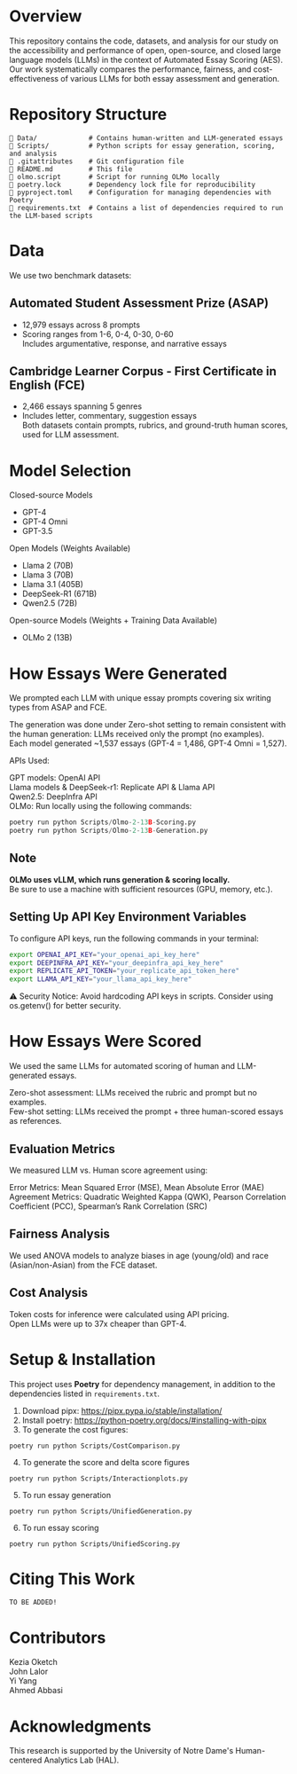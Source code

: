 # Overview

This repository contains the code, datasets, and analysis for our study on the accessibility and performance of open, open-source, and closed large language models (LLMs) in the context of Automated Essay Scoring (AES). Our work systematically compares the performance, fairness, and cost-effectiveness of various LLMs for both essay assessment and generation.

# Repository Structure

```
📂 Data/             # Contains human-written and LLM-generated essays
📂 Scripts/          # Python scripts for essay generation, scoring, and analysis
📜 .gitattributes    # Git configuration file
📜 README.md         # This file
📜 olmo.script       # Script for running OLMo locally
📜 poetry.lock       # Dependency lock file for reproducibility
📜 pyproject.toml    # Configuration for managing dependencies with Poetry
📜 requirements.txt  # Contains a list of dependencies required to run the LLM-based scripts
```

# Data
We use two benchmark datasets:

## Automated Student Assessment Prize (ASAP)

- 12,979 essays across 8 prompts
- Scoring ranges from 1-6, 0-4, 0-30, 0-60  
Includes argumentative, response, and narrative essays

## Cambridge Learner Corpus - First Certificate in English (FCE)

- 2,466 essays spanning 5 genres
- Includes letter, commentary, suggestion essays  
Both datasets contain prompts, rubrics, and ground-truth human scores, used for LLM assessment.

# Model Selection

Closed-source Models  
- GPT-4
- GPT-4 Omni
- GPT-3.5

Open Models (Weights Available)  
- Llama 2 (70B)  
- Llama 3 (70B)  
- Llama 3.1 (405B)  
- DeepSeek-R1 (671B)  
- Qwen2.5 (72B)
  
Open-source Models (Weights + Training Data Available) 
- OLMo 2 (13B)  

# How Essays Were Generated

We prompted each LLM with unique essay prompts covering six writing types from ASAP and FCE.

The generation was done under Zero-shot setting to remain consistent with the human generation: LLMs received only the prompt (no examples).  
Each model generated ~1,537 essays (GPT-4 = 1,486, GPT-4 Omni = 1,527).  

APIs Used:

GPT models: OpenAI API  
Llama models & DeepSeek-r1: Replicate API & Llama API  
Qwen2.5: DeepInfra API  
OLMo: Run locally using the following commands:
```python
poetry run python Scripts/Olmo-2-13B-Scoring.py
poetry run python Scripts/Olmo-2-13B-Generation.py
```
## Note
**OLMo uses vLLM, which runs generation & scoring locally.**  
Be sure to use a machine with sufficient resources (GPU, memory, etc.).

## Setting Up API Key Environment Variables

To configure API keys, run the following commands in your terminal:

```bash
export OPENAI_API_KEY="your_openai_api_key_here"
export DEEPINFRA_API_KEY="your_deepinfra_api_key_here"
export REPLICATE_API_TOKEN="your_replicate_api_token_here"
export LLAMA_API_KEY="your_llama_api_key_here"
```
⚠️ Security Notice: Avoid hardcoding API keys in scripts. Consider using os.getenv() for better security.

# How Essays Were Scored  

We used the same LLMs for automated scoring of human and LLM-generated essays.

Zero-shot assessment: LLMs received the rubric and prompt but no examples.  
Few-shot setting: LLMs received the prompt + three human-scored essays as references.  

## Evaluation Metrics  

We measured LLM vs. Human score agreement using:

Error Metrics: Mean Squared Error (MSE), Mean Absolute Error (MAE)  
Agreement Metrics: Quadratic Weighted Kappa (QWK), Pearson Correlation Coefficient (PCC), Spearman’s Rank Correlation (SRC)  

## Fairness Analysis  

We used ANOVA models to analyze biases in age (young/old) and race (Asian/non-Asian) from the FCE dataset.  

## Cost Analysis  

Token costs for inference were calculated using API pricing.  
Open LLMs were up to 37x cheaper than GPT-4.  

# Setup & Installation

This project uses **Poetry** for dependency management, in addition to the dependencies listed in `requirements.txt`.

1. Download pipx: https://pipx.pypa.io/stable/installation/
2. Install poetry: https://python-poetry.org/docs/#installing-with-pipx
3. To generate the cost figures:

```{python}
poetry run python Scripts/CostComparison.py
```

4. To generate the score and delta score figures

```{python}
poetry run python Scripts/Interactionplots.py
```
5. To run essay generation

```{python}
poetry run python Scripts/UnifiedGeneration.py
```
6. To run essay scoring

```{python}
poetry run python Scripts/UnifiedScoring.py
```

# Citing This Work

```
TO BE ADDED!

```
# Contributors

Kezia Oketch  
John Lalor    
Yi Yang    
Ahmed Abbasi    

# Acknowledgments

This research is supported by the University of Notre Dame's Human-centered Analytics Lab (HAL).
